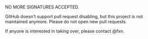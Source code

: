 NO MORE SIGNATURES ACCEPTED.

GitHub doesn't support pull request disabling, but this project is not maintained anymore. Please do not open new pull requests.

If anyone is interested in taking over, please contact @fxn.
